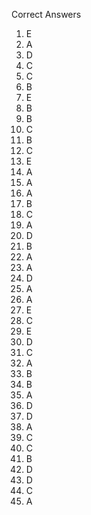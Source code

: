 Correct Answers
1. E
2. A
3. D
4. C
5. C
6. B
7. E
8. B
9. B
10. C
11. B
12. C
13. E
14. A
15. A
16. A
17. B
18. C
19. A
20. D
21. B
22. A
23. A
24. D
25. A
26. A
27. E
28. C
29. E
30. D
31. C
32. A
33. B
34. B
35. A
36. D
37. D
38. A
39. C
40. C
41. B
42. D
43. D
44. C
45. A
